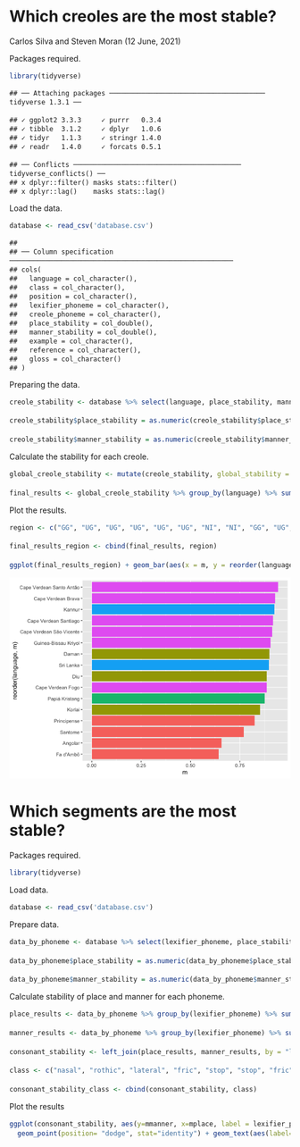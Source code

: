 Which creoles are the most stable?
================
Carlos Silva and Steven Moran
(12 June, 2021)

Packages required.

``` r
library(tidyverse)
```

    ## ── Attaching packages ─────────────────────────────────────── tidyverse 1.3.1 ──

    ## ✓ ggplot2 3.3.3     ✓ purrr   0.3.4
    ## ✓ tibble  3.1.2     ✓ dplyr   1.0.6
    ## ✓ tidyr   1.1.3     ✓ stringr 1.4.0
    ## ✓ readr   1.4.0     ✓ forcats 0.5.1

    ## ── Conflicts ────────────────────────────────────────── tidyverse_conflicts() ──
    ## x dplyr::filter() masks stats::filter()
    ## x dplyr::lag()    masks stats::lag()

Load the data.

``` r
database <- read_csv('database.csv')
```

    ## 
    ## ── Column specification ────────────────────────────────────────────────────────
    ## cols(
    ##   language = col_character(),
    ##   class = col_character(),
    ##   position = col_character(),
    ##   lexifier_phoneme = col_character(),
    ##   creole_phoneme = col_character(),
    ##   place_stability = col_double(),
    ##   manner_stability = col_double(),
    ##   example = col_character(),
    ##   reference = col_character(),
    ##   gloss = col_character()
    ## )

Preparing the data.

``` r
creole_stability <- database %>% select(language, place_stability, manner_stability)

creole_stability$place_stability = as.numeric(creole_stability$place_stability)

creole_stability$manner_stability = as.numeric(creole_stability$manner_stability)
```

Calculate the stability for each creole.

``` r
global_creole_stability <- mutate(creole_stability, global_stability = (place_stability + manner_stability)/2)

final_results <- global_creole_stability %>% group_by(language) %>% summarize(m = mean(global_stability, na.rm = TRUE))
```

Plot the results.

``` r
region <- c("GG", "UG", "UG", "UG", "UG", "UG", "NI", "NI", "GG", "UG", "SI", "NI", "SA", "GG", "GG", "SI")

final_results_region <- cbind(final_results, region)

ggplot(final_results_region) + geom_bar(aes(x = m, y = reorder(language, m), fill = region), stat = "identity", show.legend = FALSE)
```

![](scripts_files/figure-gfm/unnamed-chunk-5-1.png)<!-- -->

Which segments are the most stable?
================

Packages required.
```r
library(tidyverse)
```

Load data.

```r
database <- read_csv('database.csv')
```

Prepare data.
```r
data_by_phoneme <- database %>% select(lexifier_phoneme, place_stability, manner_stability)

data_by_phoneme$place_stability = as.numeric(data_by_phoneme$place_stability)

data_by_phoneme$manner_stability = as.numeric(data_by_phoneme$manner_stability)
```

Calculate stability of place and manner for each phoneme.

```r
place_results <- data_by_phoneme %>% group_by(lexifier_phoneme) %>% summarize(mplace = mean(place_stability, na.rm = TRUE))

manner_results <- data_by_phoneme %>% group_by(lexifier_phoneme) %>% summarize(mmanner = mean(manner_stability, na.rm = TRUE))

consonant_stability <- left_join(place_results, manner_results, by = "lexifier_phoneme")

class <- c("nasal", "rothic", "lateral", "fric", "stop", "stop", "fric", "stop", "stop", "lateral", "nasal", "nasal", "stop", "rothic", "fric", "stop", "affricate", "fric", "fric")

consonant_stability_class <- cbind(consonant_stability, class)
```

Plot the results

```r
ggplot(consonant_stability, aes(y=mmanner, x=mplace, label = lexifier_phoneme, color=class)) + 
  geom_point(position= "dodge", stat="identity") + geom_text(aes(label=lexifier_phoneme), hjust=3, vjust=0)
```

